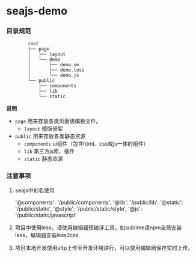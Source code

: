 # seajs-demo

### 目录规范

            root
            ├── page
            │   ├── layout
            │   └── demo
            │       ├── demo.vm
            │       ├── demo.less
            │       └── demo.js
            └── public
                ├── components
                ├── lib
                └── static

**说明**

- `page` 用来存放各类页面级模板文件。
    - `layout` 模版骨架
- `public` 用来存放各类静态资源
    - `components` ui组件（包含html、css或js一体的组件）
    - `lib` 第三方js库、插件
    - `static` 静态资源


### 注意事项
1. seajs中别名使用

    '@components': '/public/components',
    '@lib': '/public/lib',
    '@static': '/public/static',
    '@style': '/public/static/style',
    '@js': '/public/static/javascript'

2. 项目中使用less，请使用编辑器预编译工具。如sublime请npm全局安装less，编辑器安装less2css
3. 项目本地开发使用sftp上传至开发环境进行，可以使用编辑器保存实时上传。




